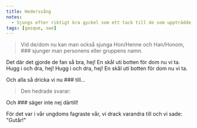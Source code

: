 ```yaml
---
title: Hederssång
notes:
  - Sjungs efter riktigt bra gyckel som ett tack till de som uppträdde.
tags: [gasque, swe]
---
```


> Vid de/dom nu kan man också sjunga Hon/Henne och Han/Honom,
> \#\#\# sjunger man personens eller gruppens namn.

Det där det gjorde de fan så bra, hej!
En skål uti botten för dom nu vi ta.
Hugg i och dra, hej! Hugg i och dra, hej!
En skål uti botten för dom nu vi ta.

Och alla så dricka vi nu ### till...

> Den hedrade svarar:

Och ### säger inte nej därtill!

För det var i vår ungdoms fagraste vår,
vi drack varandra till och vi sade: "Gutår!"

